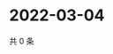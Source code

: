 # 2022-03-04

共 0 条

<!-- BEGIN WEIBO -->
<!-- 最后更新时间 Fri Mar 04 2022 04:15:08 GMT+0800 (China Standard Time) -->

<!-- END WEIBO -->

